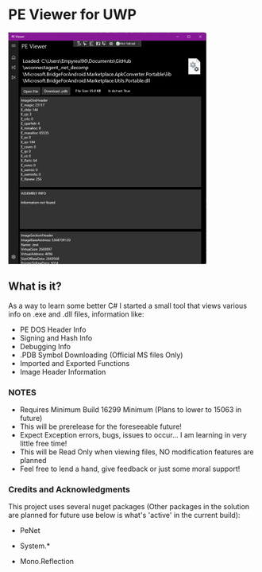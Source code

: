 # PE Viewer for UWP

<img src="/main.png" alt="main" style="zoom: 50%;" />

## What is it?

As a way to learn some better C# I started a small tool that views various info on .exe and .dll files, information like:

- PE DOS Header Info
- Signing and Hash Info
- Debugging Info
- .PDB Symbol Downloading (Official MS files Only)
- Imported and Exported Functions
- Image Header Information



### NOTES

- Requires Minimum Build 16299 Minimum (Plans to lower to 15063 in future)
- This will be prerelease for the foreseeable future!
- Expect Exception errors, bugs, issues to occur... I am learning in very little free time!
- This will be Read Only when viewing files, NO modification features are planned
- Feel free to lend a hand, give feedback or just some moral support!





### Credits and Acknowledgments

This project uses several nuget packages (Other packages in the solution are planned for future use below is what's 'active' in the current build):

- PeNet

- System.*

- Mono.Reflection

  